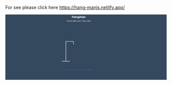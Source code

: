 For see please click here https://hang-manjs.netlify.app/
  

![Project 007 Snapshot](Project_007.png)

